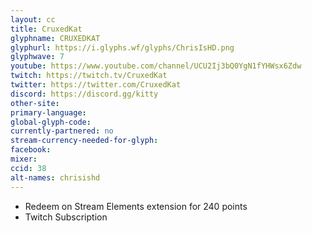 ```yaml
---
layout: cc
title: CruxedKat
glyphname: CRUXEDKAT
glyphurl: https://i.glyphs.wf/glyphs/ChrisIsHD.png
glyphwave: 7
youtube: https://www.youtube.com/channel/UCU2Ij3bQ0YgN1fYHWsx6Zdw
twitch: https://twitch.tv/CruxedKat
twitter: https://twitter.com/CruxedKat
discord: https://discord.gg/kitty
other-site: 
primary-language: 
global-glyph-code: 
currently-partnered: no
stream-currency-needed-for-glyph: 
facebook: 
mixer: 
ccid: 38
alt-names: chrisishd
---
```

* Redeem on Stream Elements extension for 240 points
* Twitch Subscription
